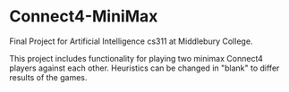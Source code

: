 # Connect4-MiniMax

Final Project for Artificial Intelligence cs311 at Middlebury College. 

This project includes functionality for playing two minimax Connect4 players against each other. Heuristics can be changed in "blank" to differ results of the games. 
